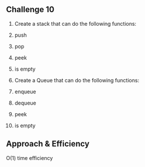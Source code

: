 ## Challenge 10

1. Create a stack that can do the following functions: 

1. push
2. pop
3. peek
4. is empty


2. Create a Queue that can do the following functions: 

1. enqueue
2. dequeue
3. peek
4. is empty

## Approach & Efficiency


O(1) time efficiency

